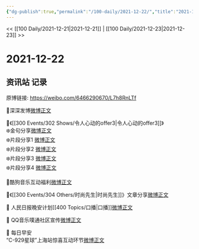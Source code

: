 ```yaml
---
{"dg-publish":true,"permalink":"/100-daily/2021-12-22/","title":"2021-12-22"}
---
```



<< [[100 Daily/2021-12-21\|2021-12-21]] | [[100 Daily/2021-12-23\|2021-12-23]] >>

# 2021-12-22

## 资讯站 记录

原博链接: https://weibo.com/6466290670/L7h8RnLTf

🌟深深发博[微博正文](https://m.weibo.cn/6466290670/4717304095443777)

🌟《[[300 Events/302 Shows/令人心动的offer3\|令人心动的offer3]]》  
❄️金句分享[微博正文](https://m.weibo.cn/6466290670/4717220393911615)  
❄️片段分享1 [微博正文](https://m.weibo.cn/6466290670/4717176965563210)  
❄️片段分享2 [微博正文](https://m.weibo.cn/6466290670/4717312609093873)  
❄️片段分享3 [微博正文](https://m.weibo.cn/6466290670/4717313104283349)  
❄️片段分享4 [微博正文](https://m.weibo.cn/6466290670/4717313398412645)

🌟酷狗音乐互动福利[微博正文](https://m.weibo.cn/6466290670/4717299686185942)

🌟《[[300 Events/304 Others/时尚先生\|时尚先生]]》文章分享[微博正文](https://m.weibo.cn/6466290670/4717290760700814)

🌟 人民日报晚安计划[[400 Topics/口播\|口播]][微博正文](https://m.weibo.cn/6466290670/4717298366286887)

🌟 QQ音乐噗通社区宣传[微博正文](https://m.weibo.cn/6466290670/4717156878780093)

🌟 每日早安  
“C-929星球”上海站惊喜互动环节[微博正文](https://m.weibo.cn/6466290670/4717124684088167)
